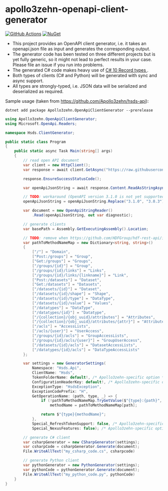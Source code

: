 # apollo3zehn-openapi-client-generator

[![GitHub Actions](https://github.com/Apollo3zehn/apollo3zehn-openapi-client-generator/actions/workflows/build-and-publish.yml/badge.svg)](https://github.com/Apollo3zehn/apollo3zehn-openapi-client-generator/actions) [![NuGet](https://img.shields.io/nuget/v/FluentModbus.svg?label=Nuget)](https://www.nuget.org/packages/Apollo3zehn.OpenApiClientGenerator)

- This project provides an OpenAPI client generator, i.e. it takes an openapi.json file as input and generates the corresponding output.
- The generator code has been tested on three different projects but is yet fully generic, so it might not lead to perfect results in your case. Please file an issue if you run into problems.
- The generated C# code makes heavy use of [C# 10 Record types ](https://learn.microsoft.com/en-us/dotnet/csharp/language-reference/builtin-types/record). 
- Both types of clients (C# and Python) will be generated with sync and async support.
- All types are strongly-typed, i.e. JSON data will be serialized and deserialized as required.

Sample usage (taken from https://github.com/Apollo3zehn/hsds-api):

`dotnet add package Apollo3zehn.OpenApiClientGenerator --prerelease`

```cs
using Apollo3zehn.OpenApiClientGenerator;
using Microsoft.OpenApi.Readers;

namespace Hsds.ClientGenerator;

public static class Program
{
    public static async Task Main(string[] args)
    {
        // read open API document
        var client = new HttpClient();
        var response = await client.GetAsync("https://raw.githubusercontent.com/HDFGroup/hdf-rest-api/master/openapi.yaml");

        response.EnsureSuccessStatusCode();

        var openApiJsonString = await response.Content.ReadAsStringAsync();

        // TODO: workaround (OpenAPI version 3.1.0 is not yet supported)
        openApiJsonString = openApiJsonString.Replace("3.1.0", "3.0.3");

        var document = new OpenApiStringReader()
            .Read(openApiJsonString, out var diagnostic);

        // generate clients
        var basePath = Assembly.GetExecutingAssembly().Location;

        // TODO: remove when https://github.com/HDFGroup/hdf-rest-api/issues/10 is resolved
        var pathToMethodNameMap = new Dictionary<string, string>()
        {
            ["/"] = "Domain",
            ["Post:/groups"] = "Group",
            ["Get:/groups"] = "Groups",
            ["/groups/{id}"] = "Group",
            ["/groups/{id}/links"] = "Links",
            ["/groups/{id}/links/{linkname}"] = "Link",
            ["Post:/datasets"] = "Dataset",
            ["Get:/datasets"] = "Datasets",
            ["/datasets/{id}"] = "Dataset",
            ["/datasets/{id}/shape"] = "Shape",
            ["/datasets/{id}/type"] = "DataType",
            ["/datasets/{id}/value"] = "Values",
            ["/datatypes"] = "DataType",
            ["/datatypes/{id}"] = "Datatype",
            ["/{collection}/{obj_uuid}/attributes"] = "Attributes",
            ["/{collection}/{obj_uuid}/attributes/{attr}"] = "Attribute",
            ["/acls"] = "AccessLists",
            ["/acls/{user}"] = "UserAccess",
            ["/groups/{id}/acls"] = "GroupAccessLists",
            ["/groups/{id}/acls/{user}"] = "GroupUserAccess",
            ["/datasets/{id}/acls"] = "DatasetAccessLists",
            ["/datatypes/{id}/acls"] = "DataTypeAccessLists"
        };

        var settings = new GeneratorSettings(
            Namespace: "Hsds.Api",
            ClientName: "Hsds",
            TokenFolderName: default!, /* Apollo3zehn-specific option */
            ConfigurationHeaderKey: default!, /* Apollo3zehn-specific option */
            ExceptionType: "HsdsException",
            ExceptionCodePrefix: "H",
            GetOperationName: (path, type, _) => {
                if (!pathToMethodNameMap.TryGetValue($"{type}:{path}", out var methodName))
                    methodName = pathToMethodNameMap[path];

                return $"{type}{methodName}";
            },
            Special_RefreshTokenSupport: false, /* Apollo3zehn-specific option */
            Special_NexusFeatures: false); /* Apollo3zehn-specific option */

        // generate C# client
        var csharpGenerator = new CSharpGenerator(settings);
        var csharpCode = csharpGenerator.Generate(document);
        File.WriteAllText("my_csharp_code.cs", csharpcode)

        // generate Python client
        var pythonGenerator = new PythonGenerator(settings);
        var pythonCode = pythonGenerator.Generate(document);
        File.WriteAllText("my_python_code.py", pythonCode)
    }
}
```